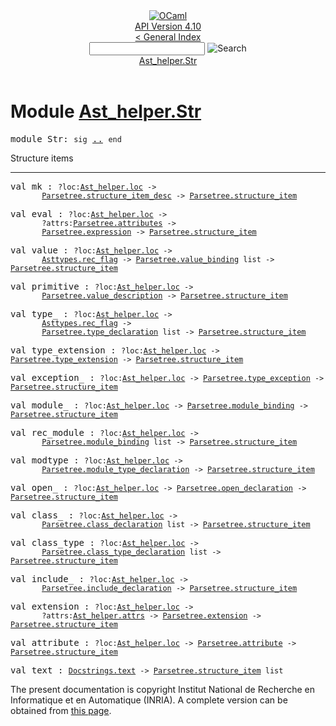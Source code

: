 <!-- ((! set title API !)) ((! set documentation !)) ((! set api !)) ((! set nobreadcrumb !)) -->
<div class="api"><header><nav class="toc brand"><a class="brand" href="https://ocaml.org/"><img src="colour-logo-gray.svg" class="svg" alt="OCaml"></a></nav><nav class="toc"><div class="toc_version"><a href="/docs" id="version-select">API Version 4.10</a></div><a href="index.html">&lt; General Index</a><div class="api_search"><input type="text" name="apisearch" id="api_search" oninput="mySearch(false);" onkeypress="this.oninput();" onclick="this.oninput();" onpaste="this.oninput();">
<img src="search_icon.svg" alt="Search" class="svg" onclick="mySearch(false)"></div>
<div id="search_results"></div><div class="toc_title"><a href="#top">Ast_helper.Str</a></div><ul></ul></nav></header>

<h1>Module <a href="type_Ast_helper.Str.html">Ast_helper.Str</a></h1>

<pre><span id="MODULEStr"><span class="keyword">module</span> Str</span>: <code class="code"><span class="keyword">sig</span></code> <a href="Ast_helper.Str.html">..</a> <code class="code"><span class="keyword">end</span></code></pre><div class="info module top">
<div class="info-desc">
<p>Structure items</p>
</div>
</div>
<hr width="100%">

<pre><span id="VALmk"><span class="keyword">val</span> mk</span> : <code class="type">?loc:<a href="Ast_helper.html#TYPEloc">Ast_helper.loc</a> -&gt;<br>       <a href="Parsetree.html#TYPEstructure_item_desc">Parsetree.structure_item_desc</a> -&gt; <a href="Parsetree.html#TYPEstructure_item">Parsetree.structure_item</a></code></pre>
<pre><span id="VALeval"><span class="keyword">val</span> eval</span> : <code class="type">?loc:<a href="Ast_helper.html#TYPEloc">Ast_helper.loc</a> -&gt;<br>       ?attrs:<a href="Parsetree.html#TYPEattributes">Parsetree.attributes</a> -&gt;<br>       <a href="Parsetree.html#TYPEexpression">Parsetree.expression</a> -&gt; <a href="Parsetree.html#TYPEstructure_item">Parsetree.structure_item</a></code></pre>
<pre><span id="VALvalue"><span class="keyword">val</span> value</span> : <code class="type">?loc:<a href="Ast_helper.html#TYPEloc">Ast_helper.loc</a> -&gt;<br>       <a href="Asttypes.html#TYPErec_flag">Asttypes.rec_flag</a> -&gt; <a href="Parsetree.html#TYPEvalue_binding">Parsetree.value_binding</a> list -&gt; <a href="Parsetree.html#TYPEstructure_item">Parsetree.structure_item</a></code></pre>
<pre><span id="VALprimitive"><span class="keyword">val</span> primitive</span> : <code class="type">?loc:<a href="Ast_helper.html#TYPEloc">Ast_helper.loc</a> -&gt;<br>       <a href="Parsetree.html#TYPEvalue_description">Parsetree.value_description</a> -&gt; <a href="Parsetree.html#TYPEstructure_item">Parsetree.structure_item</a></code></pre>
<pre><span id="VALtype_"><span class="keyword">val</span> type_</span> : <code class="type">?loc:<a href="Ast_helper.html#TYPEloc">Ast_helper.loc</a> -&gt;<br>       <a href="Asttypes.html#TYPErec_flag">Asttypes.rec_flag</a> -&gt;<br>       <a href="Parsetree.html#TYPEtype_declaration">Parsetree.type_declaration</a> list -&gt; <a href="Parsetree.html#TYPEstructure_item">Parsetree.structure_item</a></code></pre>
<pre><span id="VALtype_extension"><span class="keyword">val</span> type_extension</span> : <code class="type">?loc:<a href="Ast_helper.html#TYPEloc">Ast_helper.loc</a> -&gt; <a href="Parsetree.html#TYPEtype_extension">Parsetree.type_extension</a> -&gt; <a href="Parsetree.html#TYPEstructure_item">Parsetree.structure_item</a></code></pre>
<pre><span id="VALexception_"><span class="keyword">val</span> exception_</span> : <code class="type">?loc:<a href="Ast_helper.html#TYPEloc">Ast_helper.loc</a> -&gt; <a href="Parsetree.html#TYPEtype_exception">Parsetree.type_exception</a> -&gt; <a href="Parsetree.html#TYPEstructure_item">Parsetree.structure_item</a></code></pre>
<pre><span id="VALmodule_"><span class="keyword">val</span> module_</span> : <code class="type">?loc:<a href="Ast_helper.html#TYPEloc">Ast_helper.loc</a> -&gt; <a href="Parsetree.html#TYPEmodule_binding">Parsetree.module_binding</a> -&gt; <a href="Parsetree.html#TYPEstructure_item">Parsetree.structure_item</a></code></pre>
<pre><span id="VALrec_module"><span class="keyword">val</span> rec_module</span> : <code class="type">?loc:<a href="Ast_helper.html#TYPEloc">Ast_helper.loc</a> -&gt;<br>       <a href="Parsetree.html#TYPEmodule_binding">Parsetree.module_binding</a> list -&gt; <a href="Parsetree.html#TYPEstructure_item">Parsetree.structure_item</a></code></pre>
<pre><span id="VALmodtype"><span class="keyword">val</span> modtype</span> : <code class="type">?loc:<a href="Ast_helper.html#TYPEloc">Ast_helper.loc</a> -&gt;<br>       <a href="Parsetree.html#TYPEmodule_type_declaration">Parsetree.module_type_declaration</a> -&gt; <a href="Parsetree.html#TYPEstructure_item">Parsetree.structure_item</a></code></pre>
<pre><span id="VALopen_"><span class="keyword">val</span> open_</span> : <code class="type">?loc:<a href="Ast_helper.html#TYPEloc">Ast_helper.loc</a> -&gt; <a href="Parsetree.html#TYPEopen_declaration">Parsetree.open_declaration</a> -&gt; <a href="Parsetree.html#TYPEstructure_item">Parsetree.structure_item</a></code></pre>
<pre><span id="VALclass_"><span class="keyword">val</span> class_</span> : <code class="type">?loc:<a href="Ast_helper.html#TYPEloc">Ast_helper.loc</a> -&gt;<br>       <a href="Parsetree.html#TYPEclass_declaration">Parsetree.class_declaration</a> list -&gt; <a href="Parsetree.html#TYPEstructure_item">Parsetree.structure_item</a></code></pre>
<pre><span id="VALclass_type"><span class="keyword">val</span> class_type</span> : <code class="type">?loc:<a href="Ast_helper.html#TYPEloc">Ast_helper.loc</a> -&gt;<br>       <a href="Parsetree.html#TYPEclass_type_declaration">Parsetree.class_type_declaration</a> list -&gt; <a href="Parsetree.html#TYPEstructure_item">Parsetree.structure_item</a></code></pre>
<pre><span id="VALinclude_"><span class="keyword">val</span> include_</span> : <code class="type">?loc:<a href="Ast_helper.html#TYPEloc">Ast_helper.loc</a> -&gt;<br>       <a href="Parsetree.html#TYPEinclude_declaration">Parsetree.include_declaration</a> -&gt; <a href="Parsetree.html#TYPEstructure_item">Parsetree.structure_item</a></code></pre>
<pre><span id="VALextension"><span class="keyword">val</span> extension</span> : <code class="type">?loc:<a href="Ast_helper.html#TYPEloc">Ast_helper.loc</a> -&gt;<br>       ?attrs:<a href="Ast_helper.html#TYPEattrs">Ast_helper.attrs</a> -&gt; <a href="Parsetree.html#TYPEextension">Parsetree.extension</a> -&gt; <a href="Parsetree.html#TYPEstructure_item">Parsetree.structure_item</a></code></pre>
<pre><span id="VALattribute"><span class="keyword">val</span> attribute</span> : <code class="type">?loc:<a href="Ast_helper.html#TYPEloc">Ast_helper.loc</a> -&gt; <a href="Parsetree.html#TYPEattribute">Parsetree.attribute</a> -&gt; <a href="Parsetree.html#TYPEstructure_item">Parsetree.structure_item</a></code></pre>
<pre><span id="VALtext"><span class="keyword">val</span> text</span> : <code class="type"><a href="Docstrings.html#TYPEtext">Docstrings.text</a> -&gt; <a href="Parsetree.html#TYPEstructure_item">Parsetree.structure_item</a> list</code></pre>
<div class="copyright">The present documentation is copyright Institut National de Recherche en Informatique et en Automatique (INRIA). A complete version can be obtained from <a href="http://caml.inria.fr/pub/docs/manual-ocaml/">this page</a>.</div></div>